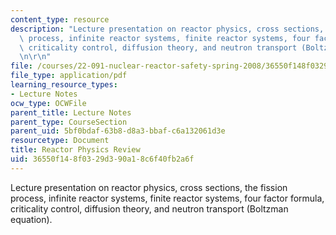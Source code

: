 ```yaml
---
content_type: resource
description: "Lecture presentation on reactor physics, cross sections, the fission\
  \ process, infinite reactor systems, finite reactor systems, four factor formula,\
  \ criticality control, diffusion theory, and neutron transport (Boltzman equation).\r\
  \n\r\n"
file: /courses/22-091-nuclear-reactor-safety-spring-2008/36550f148f0329d390a18c6f40fb2a6f_MIT22_091S08_lec02.pdf
file_type: application/pdf
learning_resource_types:
- Lecture Notes
ocw_type: OCWFile
parent_title: Lecture Notes
parent_type: CourseSection
parent_uid: 5bf0bdaf-63b8-d8a3-bbaf-c6a132061d3e
resourcetype: Document
title: Reactor Physics Review
uid: 36550f14-8f03-29d3-90a1-8c6f40fb2a6f
---
```

Lecture presentation on reactor physics, cross sections, the fission process, infinite reactor systems, finite reactor systems, four factor formula, criticality control, diffusion theory, and neutron transport (Boltzman equation).



